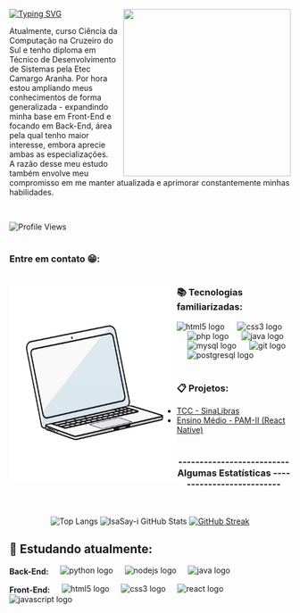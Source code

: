 <p>
  <img align="right" src="https://raw.githubusercontent.com/IsaSay-i/IsaSay-i/main/src/hollow-knight-spin.gif" width="300px" height="300px">
</p>

<a href="https://git.io/typing-svg"><img src="https://readme-typing-svg.demolab.com?font=Gemunu+Libre&weight=600&size=36&letterSpacing=1px&duration=3000&pause=1500&color=FFFFFF&background=FF4100E4&vCenter=true&width=520&height=60&lines=HELLO_POVO!%F0%9F%91%8B;Sou+a+Isabelle+Sayuri+Isa+%3AD" alt="Typing SVG" /></a>
<p align="left">
  Atualmente, curso Ciência da Computação na Cruzeiro do Sul e tenho diploma  
  em Técnico de Desenvolvimento de Sistemas pela Etec Camargo Aranha. 
  Por hora estou ampliando meus conhecimentos de forma generalizada - expandindo minha base em Front-End e focando em  
  Back-End, área pela qual tenho maior interesse, embora aprecie ambas as especializações. <br> 
  A razão desse meu estudo também envolve meu compromisso em me manter atualizada e aprimorar constantemente minhas habilidades.
</p> <br>

![Profile Views](https://komarev.com/ghpvc/?username=IsaSay-i&color=blue)

#

<h3>Entre em contato 😁:</h3>

#

<p>
  <img align="left" src="https://raw.githubusercontent.com/IsaSay-i/IsaSay-i/main/src/notebook.png" width="300px" height="350px">
</p>

<h3>📚 Tecnologias familiarizadas: </h3>
<div>
  <img src="https://cdn.jsdelivr.net/gh/devicons/devicon/icons/html5/html5-original.svg" height="50" alt="html5 logo"  />
  <img width="15" />
  <img src="https://cdn.jsdelivr.net/gh/devicons/devicon/icons/css3/css3-original.svg" height="50" alt="css3 logo"  />
  <img width="15" />
  <img src="https://raw.githubusercontent.com/devicons/devicon/refs/tags/v2.16.0/icons/php/php-original.svg" height="50" alt="php logo"  />
  <img width="15" />
  <img src="https://cdn.jsdelivr.net/gh/devicons/devicon/icons/java/java-original.svg" height="50" alt="java logo"  />
  <img width="15" />
  <img src="https://cdn.jsdelivr.net/gh/devicons/devicon/icons/mysql/mysql-original.svg" height="50" alt="mysql logo"  />
  <img width="15" />
  <img src="https://raw.githubusercontent.com/devicons/devicon/refs/tags/v2.16.0/icons/git/git-original.svg" height="50" alt="git logo"  />
  <img width="15" />
  <img src="https://cdn.jsdelivr.net/gh/devicons/devicon/icons/postgresql/postgresql-original.svg" height="50" alt="postgresql logo"  />
</div>

<br>

<h3>📋 Projetos: </h3>

- <a href="https://github.com/Pedr0AZ/TCC-LB/tree/caso-der-ruim" target="_blank">TCC - SinaLibras</a> 
- <a href="https://github.com/IsaSay-i/pamii-isabelle-isa" target="_blank">Ensino Médio - PAM-II (React Native)</a>

#

<div style="text-align: center;" align="center">

<h3>--------------------------    Algumas Estatísticas    --------------------------</h3> <br>

![Top Langs](https://github-readme-stats.vercel.app/api/top-langs/?username=IsaSay-i&size_weight=0.5&count_weight=0.5&theme=swift) 
![IsaSay-i GitHub Stats](https://github-readme-stats.vercel.app/api?username=IsaSay-i&show_icons=true&theme=codeSTACKr)
[![GitHub Streak](https://streak-stats.demolab.com?user=IsaSay-i&locale=pt_BR&card_width=465)](https://git.io/streak-stats)

</div>


## 🌱 Estudando atualmente:

<div align="left"> 
  <p>
    <strong style="vertical-align: middle;">Back-End:</strong>
    <img width="13" /> 
    <img src="https://raw.githubusercontent.com/devicons/devicon/refs/tags/v2.16.0/icons/python/python-original.svg" height="50" alt="python logo"  />
    <img width="13" /> 
    <img src="https://raw.githubusercontent.com/devicons/devicon/refs/tags/v2.16.0/icons/nodejs/nodejs-original-wordmark.svg" height="50" alt="nodejs logo"  />
    <img width="13" /> 
    <img src="https://cdn.jsdelivr.net/gh/devicons/devicon/icons/java/java-original.svg" height="50" alt="java logo"  />
  </p>
  
  <p>
    <strong style="vertical-align: middle;">Front-End:</strong>
    <img width="13" /> 
    <img src="https://cdn.jsdelivr.net/gh/devicons/devicon/icons/html5/html5-original.svg" height="50" alt="html5 logo"  />
    <img width="13" /> 
    <img src="https://cdn.jsdelivr.net/gh/devicons/devicon/icons/css3/css3-original.svg" height="50" alt="css3 logo"  />
    <img width="13" /> 
    <img src="https://cdn.jsdelivr.net/gh/devicons/devicon/icons/react/react-original.svg" height="50" alt="react logo"  />
    <img width="13" /> 
    <img src="https://cdn.jsdelivr.net/gh/devicons/devicon/icons/javascript/javascript-plain.svg" height="50" alt="javascript logo"  />
  </p>
</div>

